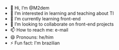 - 👋 Hi, I’m @M2dem
- 👀 I’m interested in learning and teaching about TI
- 🌱 I’m currently learning front-end
- 💞️ I’m looking to collaborate on front-end projects
- 📫 How to reach me: e-mail
- 😄 Pronouns: he/him
- ⚡ Fun fact: I'm brazilian 

<!---
M2dem/M2dem is a ✨ special ✨ repository because its `README.md` (this file) appears on your GitHub profile.
You can click the Preview link to take a look at your changes.
--->
